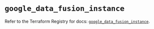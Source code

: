 # `google_data_fusion_instance`

Refer to the Terraform Registry for docs: [`google_data_fusion_instance`](https://registry.terraform.io/providers/hashicorp/google/6.35.0/docs/resources/data_fusion_instance).

